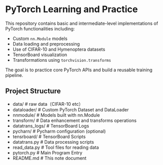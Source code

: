 

# PyTorch Learning and Practice

This repository contains basic and intermediate-level implementations of PyTorch functionalities including:

- Custom `nn.Module` models
- Data loading and preprocessing
- Use of CIFAR-10 and Hymenoptera datasets
- TensorBoard visualization
- Transformations using `torchvision.transforms`

The goal is to practice core PyTorch APIs and build a reusable training pipeline.

## Project Structure

- data/ # raw data（CIFAR-10 etc）
- dataloader/ # Custom PyTorch Dataset and DataLoader
- nnmodule/ # Models built with nn.Module
- transform/ # Data enhancement and transforms operations
- datatrans_logs/ # TensorBoard Logs
- pycharn/ # Pycharm configuration (optional)
- tensrboard/ # TensorBoard Scripts
- datatrans.py # Data processing scripts
- read_data.py # Tool files for reading data
- pytorch.py # Main Program Entry
- README.md # This note document

